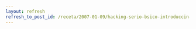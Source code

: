 ```yaml
---
layout: refresh
refresh_to_post_id: /receta/2007-01-09/hacking-serio-bsico-introduccin-a-los-shellcodes-i
---
```

